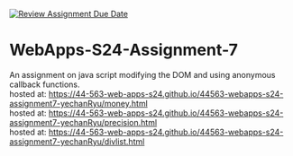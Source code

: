 [![Review Assignment Due Date](https://classroom.github.com/assets/deadline-readme-button-24ddc0f5d75046c5622901739e7c5dd533143b0c8e959d652212380cedb1ea36.svg)](https://classroom.github.com/a/cdqffI9o)
# WebApps-S24-Assignment-7
An assignment on java script modifying the DOM and using anonymous callback functions. <br>
hosted at: https://44-563-web-apps-s24.github.io/44563-webapps-s24-assignment7-yechanRyu/money.html<br>
hosted at: https://44-563-web-apps-s24.github.io/44563-webapps-s24-assignment7-yechanRyu/precision.html<br>
hosted at: https://44-563-web-apps-s24.github.io/44563-webapps-s24-assignment7-yechanRyu/divlist.html<br>

